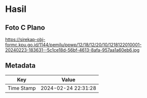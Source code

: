 # Hasil

## Foto C Plano

https://sirekap-obj-formc.kpu.go.id/1144/pemilu/ppwp/12/18/12/20/10/1218122010001-20240223-183631--5c1ce18d-56bf-4613-8afa-957aa1a60eb6.jpg


## Metadata

| Key        | Value               |
| ---------- | ------------------- |
| Time Stamp | 2024-02-24 22:31:28 |



